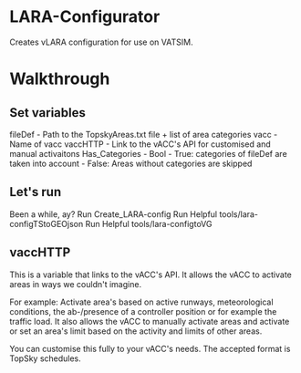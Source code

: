 # LARA-Configurator
Creates vLARA configuration for use on VATSIM.

# Walkthrough
## Set variables
fileDef - Path to the TopskyAreas.txt file + list of area categories
vacc - Name of vacc
vaccHTTP - Link to the vACC's API for customised and manual activaitons
Has_Categories - Bool - True: categories of fileDef are taken into account - False: Areas without categories are skipped

## Let's run
Been a while, ay? 
Run Create_LARA-config
Run Helpful tools/lara-configTStoGEOjson
Run Helpful tools/lara-configtoVG

## vaccHTTP
This is a variable that links to the vACC's API. 
It allows the vACC to activate areas in ways we couldn't imagine. 

For example:
Activate area's based on active runways, meteorological conditions, the ab-/presence of a controller position or for example the traffic load. 
It also allows the vACC to manually activate areas and activate or set an area's limit based on the activity and limits of other areas. 

You can customise this fully to your vACC's needs. 
The accepted format is TopSky schedules. 

